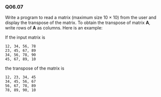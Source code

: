 
### Q06.07

Write a program to read a matrix (maximum size 10 × 10) from the user and display the transpose of the matrix. To obtain the transpose of matrix **A**, write rows of **A** as columns. Here is an example:

If the input matrix is
```
12, 34, 56, 78
23, 45, 67, 89
34, 56, 78, 90
45, 67, 89, 10
```

the transpose of the matrix is
```
12, 23, 34, 45
34, 45, 56, 67
56, 67, 78, 89
78, 89, 90, 10
```